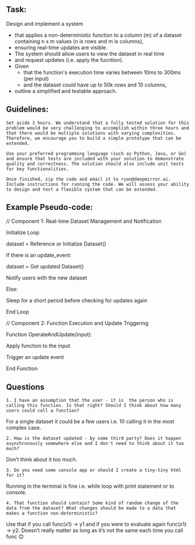 ## Task:

Design and implement a system 
* that applies a non-deterministic function to a column (m) of a dataset containing n x m values (n is rows and m is columns), 
* ensuring real-time updates are visible. 
* The system should allow users to view the dataset in real time 
* and request updates (i.e. apply the fucntion). 
* Given 
    * that the function's execution time varies between 10ms to 300ms (per input) 
    * and the dataset could have up to 50k rows and 10 columns, 
* outline a simplified and testable approach.

## Guidelines:

    Set aside 3 hours. We understand that a fully tested solution for this problem would be very challenging to accomplish within three hours and that there would be multiple solutions with varying complexities. Therefore, we encourage you to build a simple prototype that can be extended. 

    Use your preferred programming language (such as Python, Java, or Go) and ensure that tests are included with your solution to demonstrate quality and correctness. The solution should also include unit tests for key functionalities. 

    Once finished, zip the code and email it to ryan@deepmirror.ai. Include instructions for running the code. We will assess your ability to design and test a flexible system that can be extended. 

## Example Pseudo-code:

// Component 1: Real-time Dataset Management and Notification

Initialize Loop

dataset = Reference or Initialize Dataset()

If there is an update_event:

dataset = Get updated Dataset()

Notify users with the new dataset

Else:

Sleep for a short period before checking for updates again

End Loop


// Component 2: Function Execution and Update Triggering

Function OperateAndUpdate(input):

Apply function to the input

Trigger an update event

End Function 

## Questions


    1. I have an assumption that the user - it is  the person who is calling this function. Is that right? Should I think about how many users could call a function? 

 

For a single dataset it could be a few users i.e. 10 calling it in the most complex case.

 

    2. How is the dataset updated - by some third party? Does it happen asynchronously somewhere else and I don't need to think about it too much?

 

Don’t think about it too much.

 

    3. Do you need some console app or should I create a tiny-tiny html for it?

 

Running in the terminal is fine i.e. while loop with print statement or to console.


    4. That function should contain? Some kind of random change of the data from the dataset? What changes should be made to a data that makes a function non-deterministic?

Use that if you call func(x1) -> y1 and if you were to evaluate again func(x1) -> y2. Doesn’t really matter as long as it’s not the same each time you call func 😊
